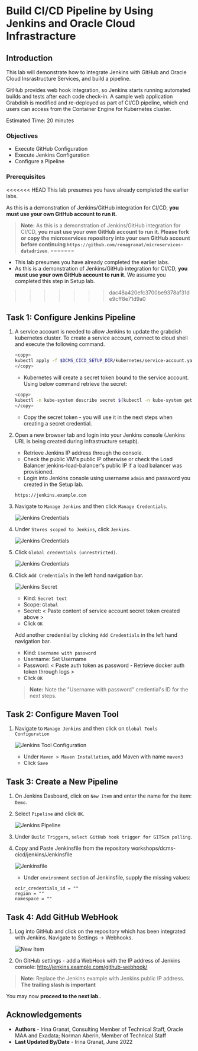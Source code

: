 # Build CI/CD Pipeline by Using Jenkins and Oracle Cloud Infrastracture

## Introduction

This lab will demonstrate how to integrate Jenkins with GitHub and Oracle Cloud Insrastructure Services, and build a pipeline.

GitHub provides web hook integration, so Jenkins starts running automated builds and tests after each code check-in. A sample web application Grabdish is modified and re-deployed as part of CI/CD pipeline, which end users can access from the Container Engine for Kubernetes cluster.

Estimated Time: 20 minutes

### Objectives

* Execute GitHub Configuration
* Execute Jenkins Configuration
* Configure a Pipeline

### Prerequisites

<<<<<<< HEAD
This lab presumes you have already completed the earlier labs.

As this is a demonstration of Jenkins/GitHub integration for CI/CD, **you must use your own GitHub account to run it.**

> **Note:** As this is a demonstration of Jenkins/GitHub integration for CI/CD, **you must use your own GitHub account to run it. Please fork or copy the microservices repository into your own GitHub account before continuing `https://github.com/renagranat/microservices-datadriven`**.
=======
* This lab presumes you have already completed the earlier labs.
* As this is a demonstration of Jenkins/GitHub integration for CI/CD, **you must use your own GitHub account to run it.** We assume you completed this step in Setup lab.
>>>>>>> dac48a420efc3700be9378af31de9cff8e71d9a0

## Task 1: Configure Jenkins Pipeline

1. A service account is needed to allow Jenkins to update the grabdish kubernetes cluster. To create a service account, connect to cloud shell and execute the following command.

     ```bash
     <copy>
     kubectl apply -f $DCMS_CICD_SETUP_DIR/kubernetes/service-account.yaml
     </copy>
     ```

    * Kubernetes will create a secret token bound to the service account. Using below command retrieve the secret:

     ```bash
     <copy>
     kubectl -n kube-system describe secret $(kubectl -n kube-system get secret | grep kube-cicd | awk '{print $1}')
     </copy>
     ```

    * Copy the secret token - you will use it in the next steps when creating a secret credential.

2. Open a new browser tab and login into your Jenkins console (Jenkins URL is being created during infrastructure setupb).
   * Retrieve Jenkins IP address through the console.
   * Check the public VM's public IP otherwise or check the Load Balancer jenkins-load-balancer's public IP if a load balancer was provisioned. 
   * Login into Jenkins console using username `admin` and password you created in the Setup lab.

    `https://jenkins.example.com`

3. Navigate to `Manage Jenkins` and then click `Manage Credentials`.

     ![Jenkins Credentials](images/jenkins_creds_1.png " ")

4. Under `Stores scoped to Jenkins`, click `Jenkins`.

     ![Jenkins Credentials](images/jenkins_creds_2.png " ")
     
5. Click `Global credentials (unrestricted)`.

     ![Jenkins Credentials](images/global_creds.png " ")

6. Click `Add Credentials` in the left hand navigation bar.

     ![Jenkins Secret](images/jenkins_secret_creds.png " ")

      * Kind: `Secret text`
      * Scope: `Global`
      * Secret: < Paste content of service account secret token created above >
      * Click `OK`

     Add another credential by clicking `Add Credentials` in the left hand navigation bar.

      * Kind: `Username with password`
      * Username: Set Username
      * Password: < Paste auth token as password - Retrieve docker auth token through logs >
      * Click `OK`

     > **Note:** Note the "Username with password" credential's ID for the next steps.

## Task 2: Configure Maven Tool

1. Navigate to `Manage Jenkins` and then click on `Global Tools Configuration`

     ![Jenkins Tool Configuration](images/jenkins_tool_config.png " ")

      * Under `Maven > Maven Installation`, add Maven with name `maven3`
      * Click `Save`

## Task 3: Create a New Pipeline

1. On Jenkins Dasboard, click on `New Item` and enter the name for the item: `Demo`.

2. Select `Pipeline` and click `OK`.

     ![Jenkins Pipeline ](images/jenkins_pipeline.png " ")

3. Under `Build Triggers`, `select GitHub hook trigger for GITScm polling`.

4. Copy and Paste Jenkinsfile from the repository workshops/dcms-cicd/jenkins/Jenkinsfile

     ![Jenkinsfile](images/jenkins_pipeline_file.png " ")

      * Under `environment` section of Jenkinsfile, supply the missing values:

       ocir_credentials_id = ""
       region = ""
       namespace = ""     
       
## Task 4: Add GitHub WebHook

1.  Log into GitHub and click on the repository which has been integrated with Jenkins. Navigate to Settings -> Webhooks.

     ![New Item](images/github_webhooks.png " ")

2. On GitHub settings - add a WebHook with the IP address of Jenkins console: http://jenkins.example.com/github-webhook/

> **Note:** Replace the Jenkins example with Jenkins public IP address. **The trailing slash is important**

You may now **proceed to the next lab.**.

## Acknowledgements

* **Authors** - Irina Granat, Consulting Member of Technical Staff, Oracle MAA and Exadata; Norman Aberin, Member of Technical Staff
* **Last Updated By/Date** - Irina Granat, June 2022
